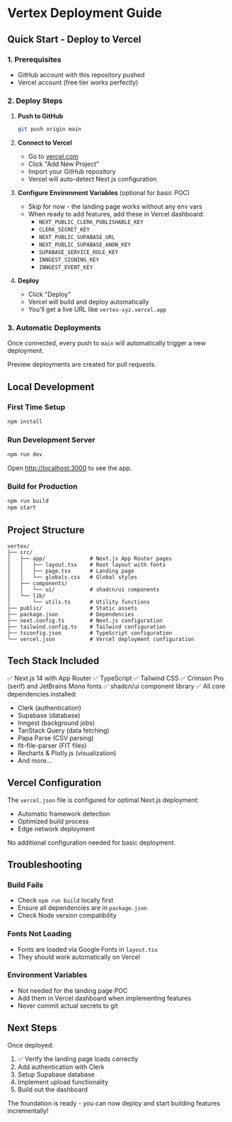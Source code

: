 # Vertex Deployment Guide

## Quick Start - Deploy to Vercel

### 1. Prerequisites
- GitHub account with this repository pushed
- Vercel account (free tier works perfectly)

### 2. Deploy Steps

1. **Push to GitHub**
   ```bash
   git push origin main
   ```

2. **Connect to Vercel**
   - Go to [vercel.com](https://vercel.com)
   - Click "Add New Project"
   - Import your GitHub repository
   - Vercel will auto-detect Next.js configuration

3. **Configure Environment Variables** (optional for basic POC)
   - Skip for now - the landing page works without any env vars
   - When ready to add features, add these in Vercel dashboard:
     - `NEXT_PUBLIC_CLERK_PUBLISHABLE_KEY`
     - `CLERK_SECRET_KEY`
     - `NEXT_PUBLIC_SUPABASE_URL`
     - `NEXT_PUBLIC_SUPABASE_ANON_KEY`
     - `SUPABASE_SERVICE_ROLE_KEY`
     - `INNGEST_SIGNING_KEY`
     - `INNGEST_EVENT_KEY`

4. **Deploy**
   - Click "Deploy"
   - Vercel will build and deploy automatically
   - You'll get a live URL like `vertex-xyz.vercel.app`

### 3. Automatic Deployments

Once connected, every push to `main` will automatically trigger a new deployment.

Preview deployments are created for pull requests.

## Local Development

### First Time Setup
```bash
npm install
```

### Run Development Server
```bash
npm run dev
```

Open [http://localhost:3000](http://localhost:3000) to see the app.

### Build for Production
```bash
npm run build
npm start
```

## Project Structure

```
vertex/
├── src/
│   ├── app/              # Next.js App Router pages
│   │   ├── layout.tsx    # Root layout with fonts
│   │   ├── page.tsx      # Landing page
│   │   └── globals.css   # Global styles
│   ├── components/
│   │   └── ui/           # shadcn/ui components
│   └── lib/
│       └── utils.ts      # Utility functions
├── public/               # Static assets
├── package.json          # Dependencies
├── next.config.ts        # Next.js configuration
├── tailwind.config.ts    # Tailwind configuration
├── tsconfig.json         # TypeScript configuration
└── vercel.json           # Vercel deployment configuration
```

## Tech Stack Included

✅ Next.js 14 with App Router
✅ TypeScript
✅ Tailwind CSS
✅ Crimson Pro (serif) and JetBrains Mono fonts
✅ shadcn/ui component library
✅ All core dependencies installed:
  - Clerk (authentication)
  - Supabase (database)
  - Inngest (background jobs)
  - TanStack Query (data fetching)
  - Papa Parse (CSV parsing)
  - fit-file-parser (FIT files)
  - Recharts & Plotly.js (visualization)
  - And more...

## Vercel Configuration

The `vercel.json` file is configured for optimal Next.js deployment:
- Automatic framework detection
- Optimized build process
- Edge network deployment

No additional configuration needed for basic deployment.

## Troubleshooting

### Build Fails
- Check `npm run build` locally first
- Ensure all dependencies are in `package.json`
- Check Node version compatibility

### Fonts Not Loading
- Fonts are loaded via Google Fonts in `layout.tsx`
- They should work automatically on Vercel

### Environment Variables
- Not needed for the landing page POC
- Add them in Vercel dashboard when implementing features
- Never commit actual secrets to git

## Next Steps

Once deployed:
1. ✅ Verify the landing page loads correctly
2. Add authentication with Clerk
3. Setup Supabase database
4. Implement upload functionality
5. Build out the dashboard

The foundation is ready - you can now deploy and start building features incrementally!

